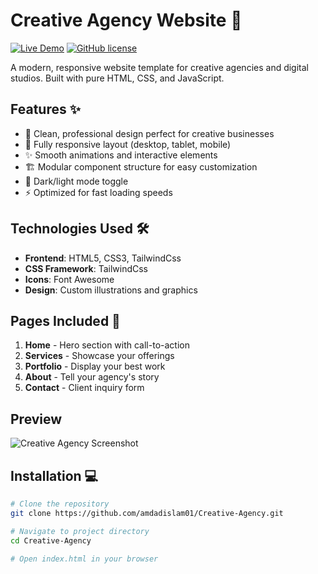 # Creative Agency Website 🌟

[![Live Demo](https://img.shields.io/badge/🚀_Live_Demo-Visit_Now-blue)](https://amdadislam01.github.io/Creative-Agency/)
[![GitHub license](https://img.shields.io/github/license/amdadislam01/Creative-Agency)](https://github.com/amdadislam01/Creative-Agency/blob/main/LICENSE)

A modern, responsive website template for creative agencies and digital studios. Built with pure HTML, CSS, and JavaScript.

## Features ✨

- 🎨 Clean, professional design perfect for creative businesses
- 📱 Fully responsive layout (desktop, tablet, mobile)
- ✨ Smooth animations and interactive elements
- 🏗️ Modular component structure for easy customization
- 🌙 Dark/light mode toggle
- ⚡ Optimized for fast loading speeds

## Technologies Used 🛠️

- **Frontend**: HTML5, CSS3, TailwindCss
- **CSS Framework**: TailwindCss
- **Icons**: Font Awesome
- **Design**: Custom illustrations and graphics

## Pages Included 📄

1. **Home** - Hero section with call-to-action
2. **Services** - Showcase your offerings
3. **Portfolio** - Display your best work
4. **About** - Tell your agency's story
5. **Contact** - Client inquiry form

## Preview

![Creative Agency Screenshot](https://ik.imagekit.io/yqnbhdlo4/Img/Desktop%20View.png?updatedAt=1753938487412)

## Installation 💻

```bash
# Clone the repository
git clone https://github.com/amdadislam01/Creative-Agency.git

# Navigate to project directory
cd Creative-Agency

# Open index.html in your browser
